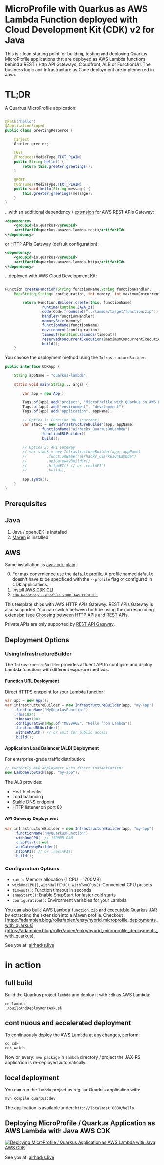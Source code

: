 # MicroProfile with Quarkus as AWS Lambda Function deployed with Cloud Development Kit (CDK) v2 for Java

This is a lean starting point for building, testing and deploying Quarkus MicroProfile applications that are deployed as AWS Lambda functions behind a REST / Http API Gateways, Cloudfront, ALB or FunctionUrl.
The business logic and Infrastructure as Code deployment are implemented in Java.

# TL;DR

A Quarkus MicroProfile application:

```java

@Path("hello")
@ApplicationScoped
public class GreetingResource {

    @Inject
    Greeter greeter;

    @GET
    @Produces(MediaType.TEXT_PLAIN)
    public String hello() {
        return this.greeter.greetings();
    }

    @POST
    @Consumes(MediaType.TEXT_PLAIN)
    public void hello(String message) {
        this.greeter.greetings(message);
    }
}
```
...with an additional dependency / [extension](https://quarkus.io/guides/amazon-lambda-http) for AWS REST APIs Gateway:

```xml
<dependency>
    <groupId>io.quarkus</groupId>
    <artifactId>quarkus-amazon-lambda-rest</artifactId>
</dependency>
```

or HTTP APIs Gateway (default configuration):

```xml
<dependency>
    <groupId>io.quarkus</groupId>
    <artifactId>quarkus-amazon-lambda-http</artifactId>
</dependency>
```

...deployed with AWS Cloud Development Kit:

```java

Function createFunction(String functionName,String functionHandler, 
    Map<String,String> configuration, int memory, int maximumConcurrentExecution, int timeout) {

        return Function.Builder.create(this, functionName)
                .runtime(Runtime.JAVA_21)
                .code(Code.fromAsset("../lambda/target/function.zip"))
                .handler(functionHandler)
                .memorySize(memory)
                .functionName(functionName)
                .environment(configuration)
                .timeout(Duration.seconds(timeout))
                .reservedConcurrentExecutions(maximumConcurrentExecution)
                .build();
    }
```
You choose the deployment method using the `InfrastructureBuilder`:

``` java
public interface CDKApp {
    
    String appName = "quarkus-lambda";

    static void main(String... args) {

        var app = new App();

        Tags.of(app).add("project", "MicroProfile with Quarkus on AWS Lambda");
        Tags.of(app).add("environment", "development");
        Tags.of(app).add("application", appName);

        // Option 1: Function URL (current)
        var stack = new InfrastructureBuilder(app, appName)
                .functionName("airhacks_QuarkusOnLambda")
                .functionURLBuilder()
                .build();
        
        // Option 2: API Gateway
        // var stack = new InfrastructureBuilder(app, appName)
        //         .functionName("airhacks_QuarkusOnLambda")
        //         .apiGatewayBuilder()
        //         .httpAPI() // or .restAPI()
        //         .build();
        
        app.synth();
    }
}
```

## Prerequisites

## Java

1. Java / openJDK is installed
2. [Maven](https://maven.apache.org/) is installed

## AWS 

Same installation as [aws-cdk-plain](https://github.com/AdamBien/aws-cdk-plain):

0. For max convenience use the [`default` profile](https://docs.aws.amazon.com/cli/latest/userguide/cli-configure-profiles.html). A profile named `default` doesn't have to be specificed with the `--profile` flag or configured in CDK applications.
1. Install [AWS CDK CLI](https://docs.aws.amazon.com/cdk/latest/guide/getting_started.html)
2. [`cdk boostrap --profile YOUR_AWS_PROFILE`](https://docs.aws.amazon.com/cdk/latest/guide/bootstrapping.html)

This template ships with AWS HTTP APIs Gateway. REST APIs Gateway is also supported. You can switch between both by using the corresponding extension (see [Choosing between HTTP APIs and REST APIs](https://docs.aws.amazon.com/apigateway/latest/developerguide/http-api-vs-rest.html). 

Private APIs are only supported by [REST API Gateway](https://docs.aws.amazon.com/apigateway/latest/developerguide/apigateway-private-apis.html).

## Deployment Options

### Using InfrastructureBuilder

The `InfrastructureBuilder` provides a fluent API to configure and deploy Lambda functions with different exposure methods:

#### Function URL Deployment

Direct HTTPS endpoint for your Lambda function:

```java
var app = new App();
var infrastructureBuilder = new InfrastructureBuilder(app, "my-app")
    .functionName("MyQuarkusFunction")
    .ram(1024)
    .timeout(30)
    .configuration(Map.of("MESSAGE", "Hello from Lambda"))
    .functionURLBuilder()
    .withIAMAuth() // or omit for public access
    .build();
```

#### Application Load Balancer (ALB) Deployment

For enterprise-grade traffic distribution:

```java
// Currently ALB deployment uses direct instantiation:
new LambdaAlbStack(app, "my-app");
```

The ALB provides:
- Health checks
- Load balancing
- Stable DNS endpoint
- HTTP listener on port 80

#### API Gateway Deployment

```java
var infrastructureBuilder = new InfrastructureBuilder(app, "my-app")
    .functionName("MyQuarkusFunction")
    .withOneCPU() // 1700MB RAM
    .snapStart(true)
    .apiGatewayBuilder()
    .httpAPI() // or .restAPI()
    .build();
```

### Configuration Options

- `ram()`: Memory allocation (1 CPU = 1700MB)
- `withOneCPU()`, `withHalfCPU()`, `withTwoCPUs()`: Convenient CPU presets
- `timeout()`: Function timeout in seconds
- `snapStart()`: Enable SnapStart for faster cold starts
- `configuration()`: Environment variables for your Lambda

You can also build AWS Lambda `function.zip` and executable Quarkus JAR by extracting the extension into a Maven profile. Checkout: [https://adambien.blog/roller/abien/entry/hybrid_microprofile_deployments_with_quarkus](https://adambien.blog/roller/abien/entry/hybrid_microprofile_deployments_with_quarkus).

See you at: [airhacks.live](https://airhacks.live)

# in action

## full build

Build the Quarkus project `lambda` and deploy it with `cdk` as AWS Lambda:

```
cd lambda
./buildAndDeployDontAsk.sh
```

## continuous and accelerated deployment

To continuously deploy the AWS Lambda at any changes, perform: 

```
cd cdk
cdk watch
```

Now on every: `mvn package` in `lambda` directory / project the JAX-RS application is re-deployed automatically.

## local deployment

You can run the `lambda` project as regular Quarkus application with:

`mvn compile quarkus:dev`

The application is available under: `http://localhost:8080/hello`

## Deploying MicroProfile / Quarkus Application as AWS Lambda with Java AWS CDK

[![Deploying MicroProfile / Quarkus Application as AWS Lambda with Java AWS CDK](https://i.ytimg.com/vi/NA0WjIgp4CQ/mqdefault.jpg)](https://www.youtube.com/embed/NA0WjIgp4CQ?rel=0)


See you at: [airhacks.live](https://airhacks.live)
